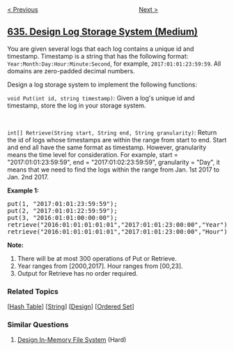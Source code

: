 <!--|This file generated by command(leetcode description); DO NOT EDIT.    |-->
<!--+----------------------------------------------------------------------+-->
<!--|@author    openset <openset.wang@gmail.com>                           |-->
<!--|@link      https://github.com/openset                                 |-->
<!--|@home      https://github.com/openset/leetcode                        |-->
<!--+----------------------------------------------------------------------+-->

[< Previous](../find-the-derangement-of-an-array "Find the Derangement of An Array")
　　　　　　　　　　　　　　　　
[Next >](../exclusive-time-of-functions "Exclusive Time of Functions")

## [635. Design Log Storage System (Medium)](https://leetcode.com/problems/design-log-storage-system "设计日志存储系统")

<p>You are given several logs that each log contains a unique id and timestamp. Timestamp is a string that has the following format: <code>Year:Month:Day:Hour:Minute:Second</code>, for example, <code>2017:01:01:23:59:59</code>. All domains are zero-padded decimal numbers. </p>

<p>Design a log storage system to implement the following functions:</p>

<p><code>void Put(int id, string timestamp)</code>: Given a log's unique id and timestamp, store the log in your storage system.</p>
<br>
<p><code>int[] Retrieve(String start, String end, String granularity)</code>: Return the id of logs whose timestamps are within the range from start to end. Start and end all have the same format as timestamp. However, granularity means the time level for consideration. For example, start = "2017:01:01:23:59:59", end = "2017:01:02:23:59:59", granularity = "Day", it means that we need to find the logs within the range from Jan. 1st 2017 to Jan. 2nd 2017.</p>

<p><b>Example 1:</b><br />
<pre>
put(1, "2017:01:01:23:59:59");
put(2, "2017:01:01:22:59:59");
put(3, "2016:01:01:00:00:00");
retrieve("2016:01:01:01:01:01","2017:01:01:23:00:00","Year"); // return [1,2,3], because you need to return all logs within 2016 and 2017.
retrieve("2016:01:01:01:01:01","2017:01:01:23:00:00","Hour"); // return [1,2], because you need to return all logs start from 2016:01:01:01 to 2017:01:01:23, where log 3 is left outside the range.
</pre>
</p>

<p><b>Note:</b><br>
<ol>
<li>There will be at most 300 operations of Put or Retrieve.</li>
<li>Year ranges from [2000,2017]. Hour ranges from [00,23].</li>
<li>Output for Retrieve has no order required.</li>
</ol>
</p>

### Related Topics
  [[Hash Table](../../tag/hash-table/README.md)]
  [[String](../../tag/string/README.md)]
  [[Design](../../tag/design/README.md)]
  [[Ordered Set](../../tag/ordered-set/README.md)]

### Similar Questions
  1. [Design In-Memory File System](../design-in-memory-file-system) (Hard)
